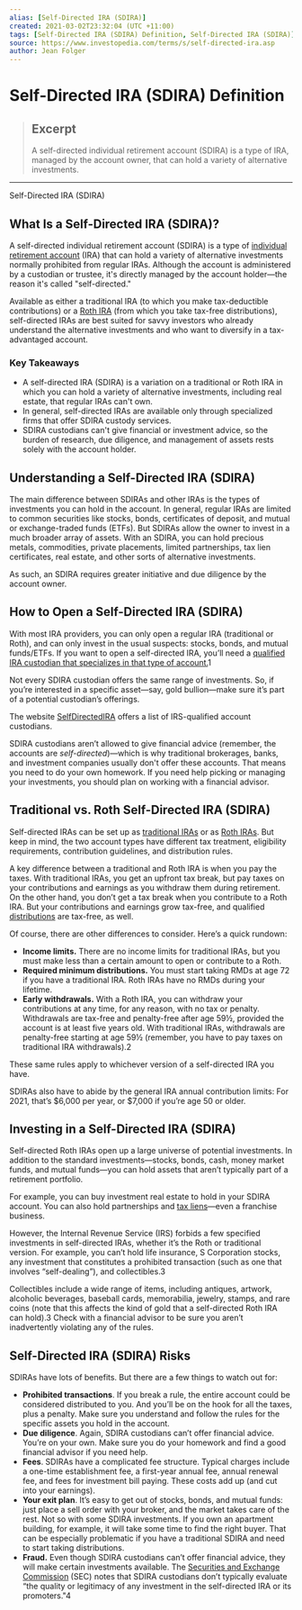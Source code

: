 ```yaml
---
alias: [Self-Directed IRA (SDIRA)]
created: 2021-03-02T23:32:04 (UTC +11:00)
tags: [Self-Directed IRA (SDIRA) Definition, Self-Directed IRA (SDIRA)]
source: https://www.investopedia.com/terms/s/self-directed-ira.asp
author: Jean Folger
---
```


# Self-Directed IRA (SDIRA) Definition

> ## Excerpt
> A self-directed individual retirement account (SDIRA) is a type of IRA, managed by the account owner, that can hold a variety of alternative investments.

---

Self-Directed IRA (SDIRA)
## What Is a Self-Directed IRA (SDIRA)?

A self-directed individual retirement account (SDIRA) is a type of [individual retirement account](https://www.investopedia.com/terms/i/ira.asp) (IRA) that can hold a variety of alternative investments normally prohibited from regular IRAs. Although the account is administered by a custodian or trustee, it's directly managed by the account holder—the reason it's called "self-directed."

Available as either a traditional IRA (to which you make tax-deductible contributions) or a [Roth IRA](https://www.investopedia.com/terms/r/rothira.asp) (from which you take tax-free distributions), self-directed IRAs are best suited for savvy investors who already understand the alternative investments and who want to diversify in a tax-advantaged account.

### Key Takeaways

-   A self-directed IRA (SDIRA) is a variation on a traditional or Roth IRA in which you can hold a variety of alternative investments, including real estate, that regular IRAs can't own.
-   In general, self-directed IRAs are available only through specialized firms that offer SDIRA custody services.
-   SDIRA custodians can't give financial or investment advice, so the burden of research, due diligence, and management of assets rests solely with the account holder.

## Understanding a Self-Directed IRA (SDIRA)

The main difference between SDIRAs and other IRAs is the types of investments you can hold in the account. In general, regular IRAs are limited to common securities like stocks, bonds, certificates of deposit, and mutual or exchange-traded funds (ETFs). But SDIRAs allow the owner to invest in a much broader array of assets. With an SDIRA, you can hold precious metals, commodities, private placements, limited partnerships, tax lien certificates, real estate, and other sorts of alternative investments.

As such, an SDIRA requires greater initiative and due diligence by the account owner.

## How to Open a Self-Directed IRA (SDIRA)

With most IRA providers, you can only open a regular IRA (traditional or Roth), and can only invest in the usual suspects: stocks, bonds, and mutual funds/ETFs. If you want to open a self-directed IRA, you’ll need a [qualified IRA custodian that specializes in that type of account.](https://www.irs.gov/retirement-plans/approved-nonbank-trustees-and-custodians)1

Not every SDIRA custodian offers the same range of investments. So, if you’re interested in a specific asset—say, gold bullion—make sure it’s part of a potential custodian’s offerings.

The website [SelfDirectedIRA](http://selfdirectedira.nuwireinvestor.com/about/) offers a list of IRS-qualified account custodians.

SDIRA custodians aren’t allowed to give financial advice (remember, the accounts are _self-directed_)—which is why traditional brokerages, banks, and investment companies usually don't offer these accounts. That means you need to do your own homework. If you need help picking or managing your investments, you should plan on working with a financial advisor.

## Traditional vs. Roth Self-Directed IRA (SDIRA)

Self-directed IRAs can be set up as [traditional IRAs](https://www.investopedia.com/terms/t/traditionalira.asp) or as [Roth IRAs](https://www.investopedia.com/terms/r/rothira.asp). But keep in mind, the two account types have different tax treatment, eligibility requirements, contribution guidelines, and distribution rules.

A key difference between a traditional and Roth IRA is when you pay the taxes. With traditional IRAs, you get an upfront tax break, but pay taxes on your contributions and earnings as you withdraw them during retirement. On the other hand, you don’t get a tax break when you contribute to a Roth IRA. But your contributions and earnings grow tax-free, and qualified [distributions](https://www.investopedia.com/terms/d/distribution.asp) are tax-free, as well.

Of course, there are other differences to consider. Here’s a quick rundown:

-   **Income limits.** There are no income limits for traditional IRAs, but you must make less than a certain amount to open or contribute to a Roth.
-   **Required minimum distributions.** You must start taking RMDs at age 72 if you have a traditional IRA. Roth IRAs have no RMDs during your lifetime.
-   **Early withdrawals.** With a Roth IRA, you can withdraw your contributions at any time, for any reason, with no tax or penalty. Withdrawals are tax-free and penalty-free after age 59½, provided the account is at least five years old. With traditional IRAs, withdrawals are penalty-free starting at age 59½ (remember, you have to pay taxes on traditional IRA withdrawals).2

These same rules apply to whichever version of a self-directed IRA you have.

SDIRAs also have to abide by the general IRA annual contribution limits: For 2021, that’s $6,000 per year, or $7,000 if you’re age 50 or older.

## Investing in a Self-Directed IRA (SDIRA)

Self-directed Roth IRAs open up a large universe of potential investments. In addition to the standard investments—stocks, bonds, cash, money market funds, and mutual funds—you can hold assets that aren’t typically part of a retirement portfolio.

For example, you can buy investment real estate to hold in your SDIRA account. You can also hold partnerships and [tax liens](https://www.investopedia.com/terms/t/taxlien.asp)—even a franchise business.

However, the Internal Revenue Service (IRS) forbids a few specified investments in self-directed IRAs, whether it’s the Roth or traditional version. For example, you can’t hold life insurance, S Corporation stocks, any investment that constitutes a prohibited transaction (such as one that involves “self-dealing”), and collectibles.3

Collectibles include a wide range of items, including antiques, artwork, alcoholic beverages, baseball cards, memorabilia, jewelry, stamps, and rare coins (note that this affects the kind of gold that a self-directed Roth IRA can hold).3 Check with a financial advisor to be sure you aren’t inadvertently violating any of the rules.

## Self-Directed IRA (SDIRA) Risks

SDIRAs have lots of benefits. But there are a few things to watch out for:

-   **Prohibited transactions**. If you break a rule, the entire account could be considered distributed to you. And you’ll be on the hook for all the taxes, plus a penalty. Make sure you understand and follow the rules for the specific assets you hold in the account.
-   **Due diligence**. Again, SDIRA custodians can’t offer financial advice. You’re on your own. Make sure you do your homework and find a good financial advisor if you need help.
-   **Fees**. SDIRAs have a complicated fee structure. Typical charges include a one-time establishment fee, a first-year annual fee, annual renewal fee, and fees for investment bill paying. These costs add up (and cut into your earnings).
-   **Your exit plan**. It’s easy to get out of stocks, bonds, and mutual funds: just place a sell order with your broker, and the market takes care of the rest. Not so with some SDIRA investments. If you own an apartment building, for example, it will take some time to find the right buyer. That can be especially problematic if you have a traditional SDIRA and need to start taking distributions.
-   **Fraud.** Even though SDIRA custodians can’t offer financial advice, they will make certain investments available. The [Securities and Exchange Commission](https://www.investopedia.com/terms/s/sec.asp) (SEC) notes that SDIRA custodians don’t typically evaluate “the quality or legitimacy of any investment in the self-directed IRA or its promoters."4
